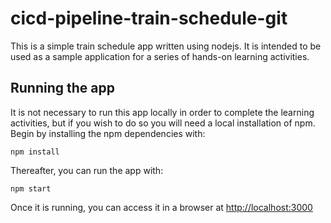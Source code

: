 # cicd-pipeline-train-schedule-git

This is a simple train schedule app written using nodejs. It is intended to be used as a sample application for a series of hands-on learning activities.

## Running the app

It is not necessary to run this app locally in order to complete the learning activities, but if you wish to do so you will need a local installation of npm. Begin by installing the npm dependencies with:

    npm install

Thereafter, you can run the app with:

    npm start

Once it is running, you can access it in a browser at [http://localhost:3000](http://localhost:3000)
